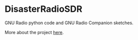 DisasterRadioSDR
================

GNU Radio python code and GNU Radio Companion sketches.

More about the project [here](https://sudoroom.org/wiki/DisasterRadio).
